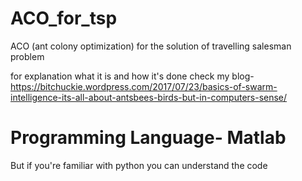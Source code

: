 # ACO_for_tsp
ACO (ant colony optimization) for the solution of travelling salesman problem

for explanation what it is and how it's done check my blog-
https://bitchuckie.wordpress.com/2017/07/23/basics-of-swarm-intelligence-its-all-about-antsbees-birds-but-in-computers-sense/

# Programming Language- Matlab
But if you're familiar with python you can understand the code 
